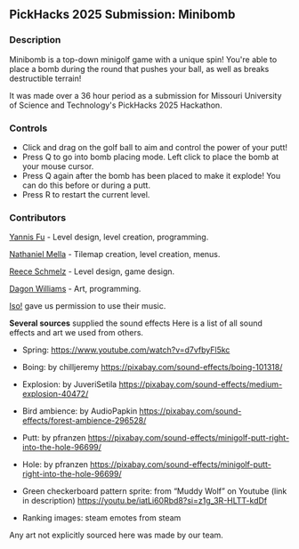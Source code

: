 ## PickHacks 2025 Submission: Minibomb
### Description
Minibomb is a top-down minigolf game with a unique spin! You're able to place a bomb during the round that pushes your ball, as well as breaks destructible terrain!

It was made over a 36 hour period as a submission for Missouri University of Science and Technology's PickHacks 2025 Hackathon.

### Controls
- Click and drag on the golf ball to aim and control the power of your putt!
- Press Q to go into bomb placing mode. Left click to place the bomb at your mouse cursor.
- Press Q again after the bomb has been placed to make it explode! You can do this before or during a putt.
- Press R to restart the current level.

### Contributors
[Yannis Fu](https://github.com/yfu03) - Level design, level creation, programming.

[Nathaniel Mella](https://github.com/CatNat17) - Tilemap creation, level creation, menus.

[Reece Schmelz](https://github.com/undampedstraw) - Level design, game design.

[Dagon Williams](https://github.com/UltraDagon) - Art, programming.

[Iso!](https://open.spotify.com/artist/2hVOhzRSsYu7qAvdyL3g6u?si=ZMkTVNqeTo2hJC42WbykOw) gave us permission to use their music.

**Several sources** supplied the sound effects Here is a list of all sound effects and art we used from others.
- Spring: https://www.youtube.com/watch?v=d7vfbyFl5kc 
- Boing: by chilljeremy https://pixabay.com/sound-effects/boing-101318/ 
- Explosion: by JuveriSetila https://pixabay.com/sound-effects/medium-explosion-40472/ 
- Bird ambience: by AudioPapkin https://pixabay.com/sound-effects/forest-ambience-296528/ 
- Putt:  by pfranzen https://pixabay.com/sound-effects/minigolf-putt-right-into-the-hole-96699/ 
- Hole: by pfranzen https://pixabay.com/sound-effects/minigolf-putt-right-into-the-hole-96699/ 

- Green checkerboard pattern sprite:  from “Muddy Wolf” on Youtube (link in description) https://youtu.be/iatLi60Rbd8?si=z1g_3R-HLTT-kdDf 

- Ranking images: steam emotes from steam

Any art not explicitly sourced here was made by our team.

